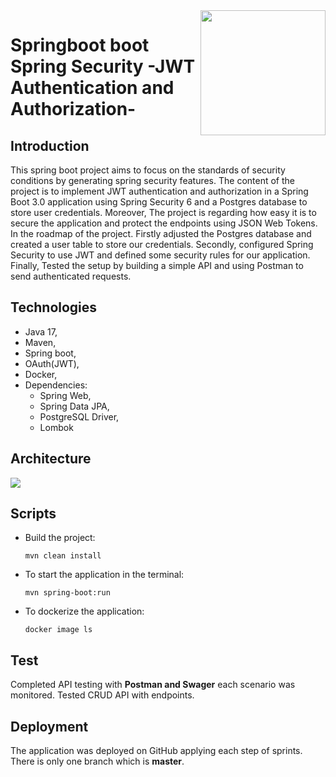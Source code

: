 
<img align="right" src="https://lh4.googleusercontent.com/-Ft6sZBfS1ojB7Lmqk8PGGpgLZDwaUC2MlRRvBVZbwQLpzOy6aJxrlnvxDfFZRzxgopUm5lRRhwoQ9jEpCzVrSxI77KrUhm-JCl1hFZWTyqqtV-tRN-N63Ng9RUn3mWN4Hz0mEv3=s0" width="200" height="200">

# Springboot boot Spring Security -JWT Authentication and Authorization-


## Introduction
This spring boot project aims to focus on the standards of security conditions by generating spring security features. The content of the project is to implement JWT authentication and authorization in a Spring Boot 3.0 application using Spring Security 6 and a Postgres database to store user credentials.
Moreover, The project is regarding  how easy it is to secure the application and protect the endpoints using JSON Web Tokens. In the roadmap of the project. Firstly adjusted the Postgres database and created a user table to store our credentials.
Secondly, configured Spring Security to use JWT and defined some security rules for our application. Finally, Tested the setup by building a simple API and using Postman to send authenticated requests.


## Technologies
- Java 17,
- Maven,
- Spring boot,
- OAuth(JWT),
- Docker,
- Dependencies:
    - Spring Web,
    - Spring Data JPA,
    - PostgreSQL Driver,
    - Lombok

## Architecture

<img  src="C:\Users\ozguc\eclipse-workspace\security\src\main\java\com\alibou\security\assets\img\architecture.png">


## Scripts
- Build the project:
    ```
    mvn clean install
    ```

- To start the application in the terminal:
    ```
    mvn spring-boot:run
    ```
- To dockerize the application:
  ```
  docker image ls
  ```


## Test
Completed API testing with __Postman and Swager__ each scenario was monitored. Tested CRUD API with endpoints.

## Deployment
The application was deployed on GitHub applying each step of sprints. There is only one branch which is __master__.
